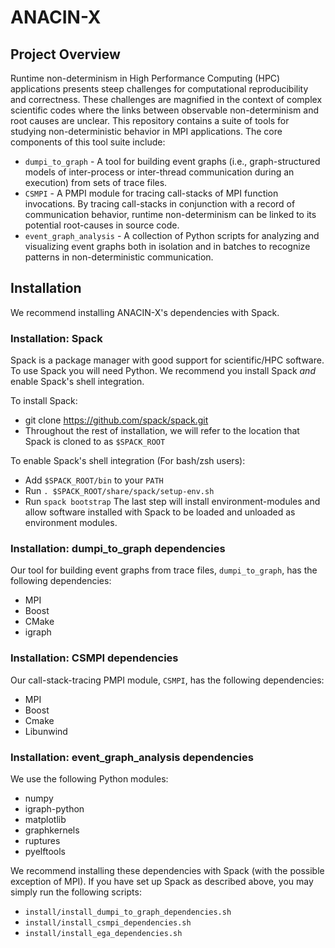 # ANACIN-X
## Project Overview
Runtime non-determinism in High Performance Computing (HPC) applications presents steep challenges for computational reproducibility and correctness. These challenges are magnified in the context of complex scientific codes where the links between observable non-determinism and root causes are unclear. This repository contains a suite of tools for studying non-deterministic behavior in MPI applications. The core components of this tool suite include:
* `dumpi_to_graph` - A tool for building event graphs (i.e., graph-structured models of inter-process or inter-thread communication during an execution) from sets of trace files. 
* `CSMPI` - A PMPI module for tracing call-stacks of MPI function invocations. By tracing call-stacks in conjunction with a record of communication behavior, runtime non-determinism can be linked to its potential root-causes in source code. 
* `event_graph_analysis` - A collection of Python scripts for analyzing and visualizing event graphs both in isolation and in batches to recognize patterns in non-deterministic communication. 

## Installation
We recommend installing ANACIN-X's dependencies with Spack. 

### Installation: Spack
Spack is a package manager with good support for scientific/HPC software. To use Spack you will need Python. We recommend you install Spack *and* enable Spack's shell integration. 

To install Spack:
* git clone https://github.com/spack/spack.git
* Throughout the rest of installation, we will refer to the location that Spack is cloned to as `$SPACK_ROOT`

To enable Spack's shell integration (For bash/zsh users):
* Add `$SPACK_ROOT/bin` to your `PATH`
* Run `. $SPACK_ROOT/share/spack/setup-env.sh`
* Run `spack bootstrap` 
The last step will install environment-modules and allow software installed with Spack to be loaded and unloaded as environment modules. 

### Installation: dumpi\_to\_graph dependencies
Our tool for building event graphs from trace files, `dumpi_to_graph`, has the following dependencies:
* MPI
* Boost
* CMake
* igraph

### Installation: CSMPI dependencies
Our call-stack-tracing PMPI module, `CSMPI`, has the following dependencies:
* MPI
* Boost
* Cmake
* Libunwind

### Installation: event_graph_analysis dependencies
We use the following Python modules:
* numpy
* igraph-python
* matplotlib
* graphkernels
* ruptures
* pyelftools

We recommend installing these dependencies with Spack (with the possible exception of MPI). If you have set up Spack as described above, you may simply run the following scripts:
* `install/install_dumpi_to_graph_dependencies.sh`
* `install/install_csmpi_dependencies.sh`
* `install/install_ega_dependencies.sh`

